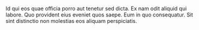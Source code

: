 Id qui eos quae officia porro aut tenetur sed dicta. Ex nam odit aliquid qui labore. Quo provident eius eveniet quos saepe. Eum in quo consequatur. Sit sint distinctio non molestias eos aliquam perspiciatis.